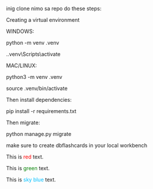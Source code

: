 inig clone nimo sa repo do these steps:


Creating a virtual environment

WINDOWS:

python -m venv .venv

.\.venv\Scripts\activate

MAC/LINUX:

python3 -m venv .venv

source .venv/bin/activate


Then install dependencies:

pip install -r requirements.txt



Then migrate:

python manage.py migrate



make sure to create dbflashcards in your local workbench




This is <span style="color:red">red</span> text.

This is <span style="color:green">green</span> text.

This is <span style="color:#00bfff">sky blue</span> text.
